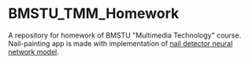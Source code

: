 # BMSTU_TMM_Homework
 A repository for homework of BMSTU "Multimedia Technology"  course. Nail-painting app is made with implementation of [nail detector neural network model](https://github.com/toddwyl/nailtracking).
